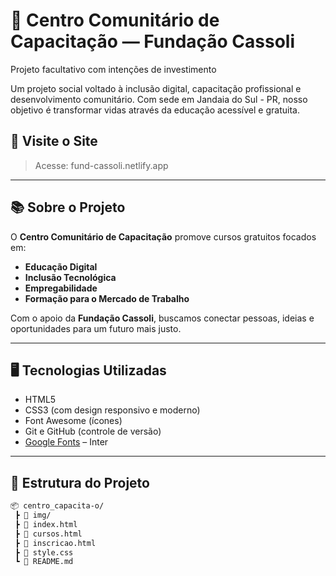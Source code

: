 # 🌟 Centro Comunitário de Capacitação — Fundação Cassoli

Projeto facultativo com intenções de investimento

Um projeto social voltado à inclusão digital, capacitação profissional e desenvolvimento comunitário. Com sede em Jandaia do Sul - PR, nosso objetivo é transformar vidas através da educação acessível e gratuita.

## 🚀 Visite o Site

> Acesse: fund-cassoli.netlify.app

---

## 📚 Sobre o Projeto

O **Centro Comunitário de Capacitação** promove cursos gratuitos focados em:
- **Educação Digital**
- **Inclusão Tecnológica**
- **Empregabilidade**
- **Formação para o Mercado de Trabalho**

Com o apoio da **Fundação Cassoli**, buscamos conectar pessoas, ideias e oportunidades para um futuro mais justo.

---

## 🖥️ Tecnologias Utilizadas

- HTML5
- CSS3 (com design responsivo e moderno)
- Font Awesome (ícones)
- Git e GitHub (controle de versão)
- [Google Fonts](https://fonts.google.com/) – Inter

---

## 📁 Estrutura do Projeto

```bash
📦 centro_capacita-o/
 ┣ 📂 img/
 ┣ 📜 index.html
 ┣ 📜 cursos.html
 ┣ 📜 inscricao.html
 ┣ 📜 style.css
 ┗ 📜 README.md
